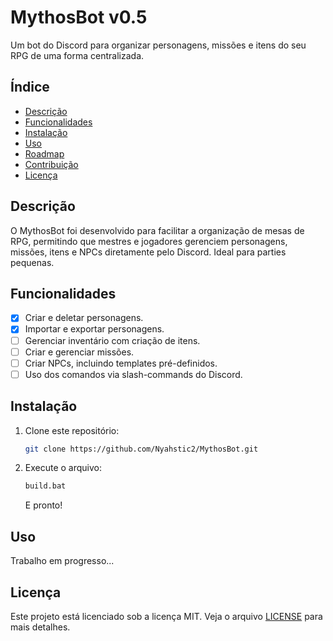 
# MythosBot v0.5
Um bot do Discord para organizar personagens, missões e itens do seu RPG de uma forma centralizada.

## Índice
- [Descrição](#descrição)
- [Funcionalidades](#funcionalidades)
- [Instalação](#instalação)
- [Uso](#uso)
- [Roadmap](#roadmap)
- [Contribuição](#contribuição)
- [Licença](#licença)

## Descrição
O MythosBot foi desenvolvido para facilitar a organização de mesas de RPG, permitindo que mestres e jogadores gerenciem personagens, missões, itens e NPCs diretamente pelo Discord. Ideal para parties pequenas.

## Funcionalidades
- [x] Criar e deletar personagens.
- [x] Importar e exportar personagens.
- [ ] Gerenciar inventário com criação de itens.
- [ ] Criar e gerenciar missões.
- [ ] Criar NPCs, incluindo templates pré-definidos.
- [ ] Uso dos comandos via slash-commands do Discord.

## Instalação
1. Clone este repositório:
   ```bash
   git clone https://github.com/Nyahstic2/MythosBot.git
   ```
2. Execute o arquivo:
   ```bash
   build.bat
   ```
   E pronto!
   
## Uso
Trabalho em progresso...

## Licença
Este projeto está licenciado sob a licença MIT. Veja o arquivo [LICENSE](LICENSE) para mais detalhes.

[^1]: Versões futuras (depois da versão 1.0) do bot usará .env variables em vez de config.json
